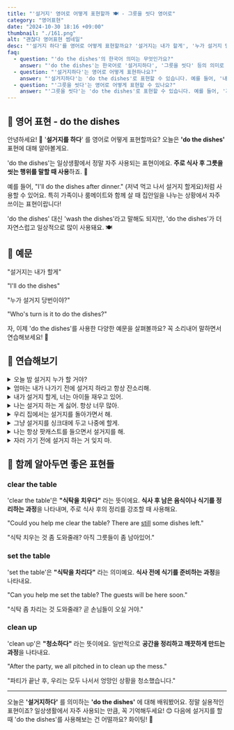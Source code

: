 ```yaml
---
title: "'설거지' 영어로 어떻게 표현할까 🍽️ - 그릇을 씻다 영어로"
category: "영어표현"
date: "2024-10-30 18:16 +09:00"
thumbnail: "./161.png"
alt: "괜찮다 영어표현 썸네일"
desc: "'설거지 하다'를 영어로 어떻게 표현할까요? '설거지는 내가 할게', '누가 설거지 당번이야?' 등을 영어로 표현하는 법을 배워봅시다! 다양한 예문을 통해서 연습하고 본인의 표현으로 만들어 보세요."
faq:
  - question: "'do the dishes'의 한국어 의미는 무엇인가요?"
    answer: "'do the dishes'는 한국어로 '설거지하다', '그릇을 씻다' 등의 의미로 해석됩니다."
  - question: "'설거지하다'는 영어로 어떻게 표현하나요?"
    answer: "'설거지하다'는 'do the dishes'로 표현할 수 있습니다. 예를 들어, '내가 오늘 설거지를 할게'는 'I'll do the dishes today'로 말할 수 있습니다."
  - question: "'그릇을 씻다'는 영어로 어떻게 표현할 수 있나요?"
    answer: "'그릇을 씻다'는 'do the dishes'로 표현할 수 있습니다. 예를 들어, '저녁 먹고 그릇을 씻어야 해'는 'I need to do the dishes after dinner'로 말할 수 있습니다."
---
```


## 🌟 영어 표현 - do the dishes

안녕하세요! 👋 '**설거지를 하다**' 를 영어로 어떻게 표현할까요? 오늘은 **'do the dishes'** 표현에 대해 알아볼게요.

'do the dishes'는 일상생활에서 정말 자주 사용되는 표현이에요. **주로 식사 후 그릇을 씻는 행위를 말할 때 사용**하죠. 🧼

예를 들어, "I'll do the dishes after dinner." (저녁 먹고 나서 설거지 할게요)처럼 사용할 수 있어요. 특히 가족이나 룸메이트와 함께 살 때 집안일을 나누는 상황에서 자주 쓰이는 표현이랍니다!

'do the dishes' 대신 'wash the dishes'라고 말해도 되지만, 'do the dishes'가 더 자연스럽고 일상적으로 많이 사용돼요. 🍽️

<script async src="https://pagead2.googlesyndication.com/pagead/js/adsbygoogle.js?client=ca-pub-1465612013356152"
     crossorigin="anonymous"></script>
<!-- engple-horizontal-ad -->

<ins class="adsbygoogle"
     style="display:block"
     data-ad-client="ca-pub-1465612013356152"
     data-ad-slot="2106896038"
     data-ad-format="auto"
     data-full-width-responsive="true"></ins>

<script>
     (adsbygoogle = window.adsbygoogle || []).push({});
</script>

## 📖 예문

"설거지는 내가 할게"

"I'll do the dishes"

"누가 설거지 당번이야?"

"Who's turn is it to do the dishes?"

자, 이제 'do the dishes'를 사용한 다양한 예문을 살펴볼까요? 꼭 소리내어 말하면서 연습해보세요! 🚀

## 💬 연습해보기

<details>
<summary>오늘 밤 설거지 누가 할 거야?</summary>
<span>Who's gonna do the dishes tonight?</span>
</details>

<details>
<summary>엄마는 내가 나가기 전에 설거지 하라고 항상 잔소리해.</summary>
<span>Mom's always nagging me to do the dishes before I go out.</span>
</details>

<details>
<summary>내가 설거지 할게, 너는 아이들 재우고 있어.</summary>
<span>I'll do the dishes while you put the kids to bed.</span>
</details>

<details>
<summary>나는 설거지 하는 게 싫어. 항상 너무 많아.</summary>
<span>I hate doing the dishes. There's always so many of them.</span>
</details>

<details>
<summary>우리 집에서는 설거지를 돌아가면서 해.</summary>
<span>We <a href="/blog/in-english/163.take-turns/">take turns</a> doing the dishes in our house.</span>
</details>

<details>
<summary>그냥 설거지를 싱크대에 두고 나중에 할게.</summary>
<span>Just leave the dishes in the sink. I'll do them later.</span>
</details>

<details>
<summary>나는 항상 팟캐스트를 들으면서 설거지를 해.</summary>
<span>I always do the dishes while listening to podcasts.</span>
</details>

<details>
<summary>자러 가기 전에 설거지 하는 거 잊지 마.</summary>
<span>Don't <a href="/blog/in-english/023.forget/">forget</a> to do the dishes before you <a href="/blog/in-english/240.go-to-bed/">go to bed</a>.</span>
</details>

## 🤝 함께 알아두면 좋은 표현들

### clear the table

'clear the table'은 **"식탁을 치우다"** 라는 뜻이에요. **식사 후 남은 음식이나 식기를 정리하는 과정**을 나타내며, 주로 식사 후의 정리를 강조할 때 사용해요.

"Could you help me clear the table? There are [still](/blog/in-english/254.still/) some dishes left."

"식탁 치우는 것 좀 도와줄래? 아직 그릇들이 좀 남아있어."

### set the table

'set the table'은 **"식탁을 차리다"** 라는 의미예요. **식사 전에 식기를 준비하는 과정**을 나타내요.

"Can you help me set the table? The guests will be here soon."

"식탁 좀 차리는 것 도와줄래? 곧 손님들이 오실 거야."

### clean up

'clean up'은 **"청소하다"** 라는 뜻이에요. 일반적으로 **공간을 정리하고 깨끗하게 만드는 과정**을 나타내요.

"After the party, we all pitched in to clean up the mess."

"파티가 끝난 후, 우리는 모두 나서서 엉망인 상황을 청소했습니다."

---

오늘은 **'설거지하다'** 를 의미하는 **'do the dishes'** 에 대해 배워봤어요. 정말 실용적인 표현이죠? 일상생활에서 자주 사용되는 만큼, 꼭 기억해두세요! 😊 다음에 설거지를 할 때 'do the dishes'를 사용해보는 건 어떨까요? 화이팅! 💪
